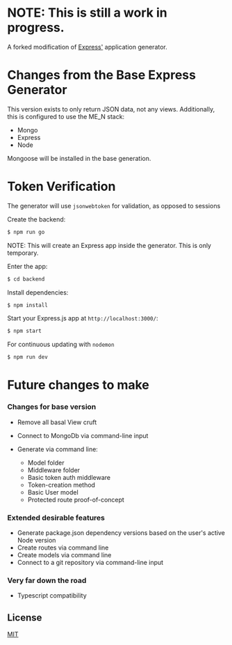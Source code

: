 # NOTE: This is still a work in progress.

A forked modification of [Express'](https://www.npmjs.com/package/express) application generator.

# Changes from the Base Express Generator

This version exists to only return JSON data, not any views.
Additionally, this is configured to use the ME_N stack:
- Mongo
- Express
- Node

Mongoose will be installed in the base generation.

# Token Verification

The generator will use `jsonwebtoken` for validation, as opposed to sessions

Create the backend:

```bash
$ npm run go
```

NOTE: This will create an Express app inside the generator. This is only temporary.

Enter the app:

```bash
$ cd backend
```

Install dependencies:

```bash
$ npm install
```

Start your Express.js app at `http://localhost:3000/`:

```bash
$ npm start
```

For continuous updating with `nodemon`

```bash
$ npm run dev
```

# Future changes to make

### Changes for base version

- Remove all basal View cruft
- Connect to MongoDb via command-line input

- Generate via command line:
    - Model folder
    - Middleware folder
    - Basic token auth middleware
    - Token-creation method
    - Basic User model
    - Protected route proof-of-concept

### Extended desirable features

- Generate package.json dependency versions based on the user's active Node version
- Create routes via command line
- Create models via command line
- Connect to a git repository via command-line input

### Very far down the road

- Typescript compatibility

## License

[MIT](LICENSE)
